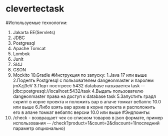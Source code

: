# clevertectask
#Используемые технологии:
1. Jakarta EE(Servlets)
2. JDBC
3. Postgresql
4. Apache Tomcat
5. Lombok
6. Junit
7. Sl4J
8. GSON
9. Mockito
10.Gradle
#Инструкция по запуску:
1.Java 17 или выше
2.Поднять Postgresql с пользователем dangeonmaster и паролем jmXzj3eV
3.Порт постгресс 5432 database называется task -- jdbc:postgresql://localhost:5432/task
4.Выдать пользователю dangeonmaster права на доступ к database task
5.Запустить градл скрипт в корне проекта и положить вар в апаче томкат вебаппс 10.0 или выше
6.Либо взять вар архив в корне проекта и расположить его в апаче томкат вебаппс версии 10.0 или выше
#Эндпоинты:
1. /check - возвращает чек со списком товаров в json формате, пример использования -- /check?product=1&count=2&discount=1(последний параметр опционально)
